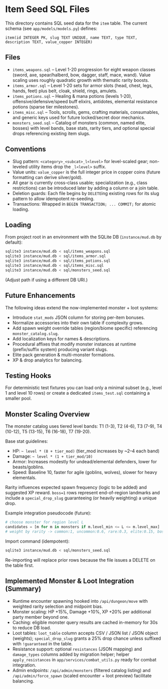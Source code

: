# Item Seed SQL Files

This directory contains SQL seed data for the `item` table. The current schema (see `app/models/models.py`) defines:
```
item(id INTEGER PK, slug TEXT UNIQUE, name TEXT, type TEXT, description TEXT, value_copper INTEGER)
```

## Files
- `items_weapons.sql` – Level 1-20 progression for eight weapon classes (sword, axe, spear/halberd, bow, dagger, staff, mace, wand). Value scaling uses roughly quadratic growth with thematic rarity boosts.
- `items_armor.sql` – Level 1-20 sets for armor slots (head, chest, legs, hands, feet) plus belt, cloak, shield, rings, amulets.
- `items_potions.sql` – Healing & mana potions (levels 1-20), offensive/defensive/speed buff elixirs, antidotes, elemental resistance potions (sparse tier milestones).
- `items_misc.sql` – Tools, scrolls, gems, crafting materials, consumables, and generic keys used for future locked/secret door mechanics.
- `monsters_seed.sql` – Catalog of monsters (common, named elite, bosses) with level bands, base stats, rarity tiers, and optional special drops referencing existing item slugs.

## Conventions
- Slug pattern: `<category>_<subcat>_l<level>` for level-scaled gear; non-leveled utility items drop the `_l<level>` suffix.
- Value units: `value_copper` is the full integer price in copper coins (future formatting can derive silver/gold).
- All gear is currently cross-class usable; specialization (e.g., class restrictions) can be introduced later by adding a column or a join table.
- Deletion guards: Each file begins by `DELETE`ing existing rows for its slug pattern to allow idempotent re-seeding.
- Transactions: Wrapped in `BEGIN TRANSACTION; ... COMMIT;` for atomic loading.

## Loading
From project root in an environment with the SQLite DB (`instance/mud.db` by default):
```bash
sqlite3 instance/mud.db < sql/items_weapons.sql
sqlite3 instance/mud.db < sql/items_armor.sql
sqlite3 instance/mud.db < sql/items_potions.sql
sqlite3 instance/mud.db < sql/items_misc.sql
sqlite3 instance/mud.db < sql/monsters_seed.sql
```
(Adjust path if using a different DB URI.)

## Future Enhancements
The following ideas extend the now-implemented monster + loot systems:
- Introduce `stat_mods` JSON column for storing per-item bonuses.
- Normalize accessories into their own table if complexity grows.
- Add spawn weight override tables (region/biome specific) referencing `monster_catalog.slug`.
- Add localization keys for names & descriptions.
- Procedural affixes that modify monster instances at runtime (prefix/suffix system) producing variant slugs.
- Elite pack generation & multi-monster formations.
- XP & drop analytics for balancing.

## Testing Hooks
For deterministic test fixtures you can load only a minimal subset (e.g., level 1 and level 10 rows) or create a dedicated `items_test.sql` containing a smaller pool.

## Monster Scaling Overview
The monster catalog uses tiered level bands:
T1 (1-3), T2 (4-6), T3 (7-9), T4 (10-12), T5 (13-15), T6 (16-18), T7 (19-20).

Base stat guidelines:
- HP: `~ level * (8 + tier_mod)` (tier_mod increases by ~2–4 each band)
- Damage: `~ level * (1 + tier_mod/10)`
- Armor: Increases modestly for undead/elemental defenders, lower for beasts/goblins.
- Speed: Baseline 10, faster for agile (goblins, wolves), slower for heavy elementals.

Rarity influences expected spawn frequency (logic to be added) and suggested XP reward. `boss=1` rows represent end-of-region landmarks and include a `special_drop_slug` guaranteeing (or heavily weighting) a unique drop.

Example integration pseudocode (future):
```python
# choose monster for region level L
candidates = [m for m in monsters if m.level_min <= L <= m.level_max]
# weight by rarity -> common:1, uncommon:0.6, rare:0.3, elite:0.15, boss:0.02
```

Import command (idempotent):
```bash
sqlite3 instance/mud.db < sql/monsters_seed.sql
```

Re-importing will replace prior rows because the file issues a DELETE on the table first.

## Implemented Monster & Loot Integration (Summary)
- Runtime encounter spawning hooked into `/api/dungeon/move` with weighted rarity selection and midpoint bias.
- Monster scaling: HP +15%, Damage +10%, XP +20% per additional party member beyond one.
- Caching: eligible monster query results are cached in-memory for 30s to reduce DB load.
- Loot tables: `loot_table` column accepts CSV / JSON list / JSON object (weights); `special_drop_slug` grants a 25% drop chance unless suffixed with `!guaranteed` in the table.
- Resistance support: optional `resistances` (JSON mapping) and `damage_types` columns added by migration helper; helper `apply_resistances` in `app/services/combat_utils.py` ready for combat integration.
- Admin endpoints: `/api/admin/monsters` (filtered catalog listing) and `/api/admin/force_spawn` (scaled encounter + loot preview) facilitate balancing.
